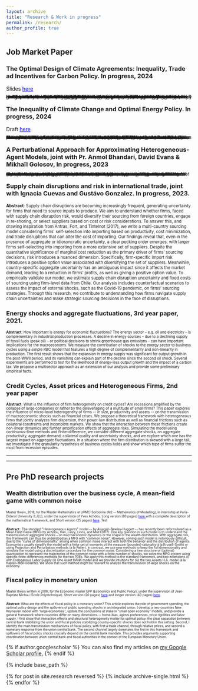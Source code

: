 ```yaml
---
layout: archive
title: "Research & Work in progress"
permalink: /research/
author_profile: true
---
```



## Job Market Paper 
### **The Optimal Design of Climate Agreements**: Inequality, Trade ad Incentives for Carbon Policy. In progress, 2024

Slides <a href='https://thomasbourany.github.io/files/Bourany_2024_OptimalClimateAgreements_slides.pdf' style="color:blue"> here</a> 

<span style="font-size:0.9em;line-height:-0em;"> How can we design a climate agreement that implements the optimal climate policy? In the presence of inequality, trade, and policy constraints, the lack of climate cooperation and free-riding incentives are exacerbated. Through the lens of an Integrated Assessment Model (IAM) with heterogeneous countries and bilateral trade, I study the optimal taxation of fossil fuels and its implementation when countries can deviate from applying the optimal policy. First, I derive formulas for the Social Cost of Carbon (SCC) and second-best fossil fuel taxes and trade tariffs in the presence of inequalities, and general equilibrium effects through energy and good trade. When countries can exit climate agreements, the policy design with participation constraints faces a tradeoff between an intensive margin -- a climate club with few countries but a carbon tax closer to the first best, and large emission reduction -- and an extensive margin -- accommodating a larger number of countries at a cost of lowering the carbon tax. I propose a method to handle the combinatorial policy design problem. I show that if gains from trade are not too small compared to the distortive effects of energy taxation, the second-best optimal policy can be implemented effectively with trade tariffs or carbon border adjustment mechanisms.
</span>



### **The Inequality of Climate Change and Optimal Energy Policy**. In progress, 2024

Draft <a href='https://thomasbourany.github.io/files/Bourany_2024_OptimalClimatePolicy_draft.pdf' style="color:blue"> here</a> 

<span style="font-size:0.8em;line-height:-0em;"> **Abstract**: What is the optimal policy to fight climate change? Taxation of carbon and fossil fuels has strong redistributive effects across countries: (i) curbing energy demand is costly for developing economies, which are the most affected by climate change in the first place, (ii) taxation has strong general equilibrium effects through energy markets and trade reallocation. Through the lens of an Integrated Assessment Model (IAM) with heterogeneous countries, I show that optimal carbon policy depends crucially on the availability of redistribution instruments. After characterizing the Social Cost of Carbon (SCC), I derive formulas for second-best fossil fuel taxes in the presence of inequalities in climate damages and incomes, redistributive effects through energy and good trade, and participation constraints if countries can exit climate agreements. I show that a uniform carbon should be reduced twofold in the presence of inequality. If country-specific carbon taxes are available, the distribution of carbon prices is proportionally related to the level of income: poor and hot countries should pay lower energy taxes than rich and cold countries. These qualitative results are general and I propose extensions with international trade, uncertainty, or participation constraints when countries can leave climate agreements.
</span>


### **A Perturbational Approach for Approximating Heterogeneous-Agent Models**,  joint with Pr. Anmol Bhandari, David Evans & Mikhaïl Golosov, In progress, 2023

<span style="font-size:0.8em;line-height:-0em;"> **Abstract**: We develop a perturbational technique to approximate equilibria of a wide class of discrete-time dynamic stochastic general equilibrium heterogeneous-agent models with complex state spaces, including multi-dimensional distributions of endogenous variables. We show that approximating policy functions and stochastic processes that govern the distributional state to any order is equivalent to solving small systems of linear equations that characterize values of certain directional derivatives. We analytically derive the coefficients of these linear systems and show that they satisfy simple recursive relations making their numerical implementation quick and efficient. Compared to existing state-of-the-art techniques, our method is faster in constructing first-order approximations and extends to higher orders, capturing the effects of risk that are ignored by many current methods. We illustrate how to apply our method to a broad set of questions such as impacts of first- and second-moment shocks, welfare effect of macroeconomic risk and stabilization policies, endogenous household portfolio formation, and transition dynamics in heterogeneous agent general equilibrium settings.
</span>


### **Supply chain disruptions and risk in international trade**, joint with Ignacia Cuevas and Gustávo Gonzalez. In progress, 2023.

<span style="font-size:0.8em;line-height:-1em;"> **Abstract**: Supply chain disruptions are becoming increasingly frequent, generating uncertainty for firms that need to source inputs to produce. We aim to understand whether firms, faced with supply chain disruption risk, would diversify their sourcing from foreign countries, engage in re-shoring, or select suppliers based on cost or risk considerations. To answer this, and drawing inspiration from Antras, Fort, and Tintelnot (2017), we write a multi-country sourcing model considering firms' self-selection into importing based on productivity, cost minimization, and trade disruptions that can alter the cost of importing. Our findings reveal that, even in the presence of aggregate or idiosyncratic uncertainty, a clear pecking order emerges, with larger firms self-selecting into importing from a more extensive set of suppliers. Despite the quantitative significance of marginal cost reduction as the primary driver of firms’ sourcing decisions, risk introduces a nuanced dimension. Specifically, firm-specific import risk introduces a positive option value associated with diversifying the set of suppliers. Meanwhile, country-specific aggregate uncertainty has an ambiguous impact since it affects the market demand, leading to a reduction in firms’ profits, as well as giving a positive option value. To empirically validate our model, we estimate supply chain disruption uncertainty and fixed costs of sourcing using firm-level data from Chile. Our analysis includes counterfactual scenarios to assess the impact of external shocks, such as the Covid-19 pandemic, on firms’ sourcing strategies. Through this research, we contribute to understanding how firms navigate supply chain uncertainties and make strategic sourcing decisions in the face of disruptions.
</span>


### **Energy shocks and aggregate fluctuations**, 3rd year paper, 2021.

<span style="font-size:0.7em; line-height: 1.2;"> **Abstract**: How important is energy for economic fluctuations? The energy sector – e.g. oil and electricity – is complementary in industrial production processes. A decline in energy sources – due to a declining supply of fossil fuels (peak oil) – or political decisions to shrink greenhouse gas emissions – can have important implications for the macroeconomy. We measure the contribution of shocks to the energy sector to business cycles using a simple RBC model that features a high degree of complementarity and non-linearity in production. The first result shows that the expansion in energy supply was significant for output growth in the post-WWII period, and its vanishing can explain part of the decline since the second oil shock. Several experiments are performed to test for the likelihood of energy-less output growth and the impact of a carbon tax. We propose a multisector approach as an extension of our analysis and provide some preliminary empirical facts.
</span>



### **Credit Cycles, Asset prices and Heterogeneous Firms**, 2nd year paper

<span style="font-size:0.7em;line-height:1.1;"> **Abstract**: What is the influence of firm heterogeneity on credit cycles? Are recessions amplified by the collapse of large companies or rather by the deleveraging of a multitude of small firms? This paper explores the influence of micro-level heterogeneity of firms -- in size, productivity and assets -- on the transmission of macroeconomic shocks such as financial crises. We propose a theoretical framework with heterogeneous firms that jointly analyzes firm dispersion, their power-law distribution as well as financial frictions such as collateral constraints and incomplete markets. We show that the interaction between these frictions create non-linear dynamics and further amplification effects of aggregate risks. Simulating the model using continuous-time methods and finite-difference, we consider different aggregate shocks, on aggregate productivity, aggregate demand, collateral quality and uncertainty shocks, and we explore which one has the largest impact on aggregate fluctuations. In a situation where the firm distribution is skewed with a large tail, we investigate if the granularity hypothesis of business cycles holds and show which type of firms suffer the most from recession episodes.
</span>


<hr />
<hr />

## Pre PhD research projects


### **Wealth distribution over the business cycle, A mean-field game with common noise**
 

<span style="font-size:0.6em;line-height:1.3;"> Master thesis, 2018, for the Master Mathematics at UPMC-Sorbonne (M2 -- Mathematics of Modelling), in internship at Paris-Diderot University (LJLL), under the supervision of Yves Achdou.  Long version (80 pages) <a href='https://thomasbourany.github.io/files/MasterThesis_ThomasBourany_MFGwCommonNoise.pdf' style="color:blue"> here </a> with a complete description of the mathematical framework, and Short version (25 pages) <a href='https://thomasbourany.github.io/files/MasterThesis_ThomasBourany_MFGwCommonNoise_short.pdf' style="color:blue"> here</a>. Test
</span>

<span style="font-size:0.6em;line-height:1.0;"> **Abstract** : The standard "Heterogeneous Agents" model -- by Aiyagari-Bewley-Huggett -- has recently been reformulated as a Mean Field Game (MFG) by Achdou, Han, Lasry, Lions, and Moll (2017). One key question in such model is to understand the transmission of aggregate shocks – on macroeconomic dynamics or the shape of the wealth distribution. With aggregate risk, this framework can thus be understood as a MFG with "common noise". However, solving such model is notoriously difficult, due to the "curse of dimensionality" arising when common noise interact with both the behavior and the distribution of agents. Economists usually simplify the model with a finite set of moments of the measure (bounded-rationality à la Krusell-Smith) or using Projection and Perturbation methods (à la Reiter). In contrast, we use new methods to keep the full dimensionality and simulate the model using a discretization procedure for the common noise. Considering a tree structure or (optimal) quantization to represent the trajectories of the common noise with a finite number of shocks, we solve the MFG system using specific finite-differences methods for the two PDEs. We apply this method to the standard framework, and two extensions (i) with Endogenous Labor Supply (ii) One Asset HANK model and we provide intuitions for (iii) the two Assets H.A. model (à la Kaplan-Moll-Violante). We show that such method might be relevant to analyze the transmission of large shocks on the economy. 
</span>



### **Fiscal policy in monetary union**

<span style="font-size:0.6em;line-height:-3em;">
Master thesis written in 2016, for the Economic master EPP (Economics and Public Policy), under the supervision of Jean-Baptiste Michau (Ecole Polytechnique). Short version (20 pages) <a href='https://thomasbourany.github.io/files/Master-thesis-short-ThomasBourany.pdf' style="color:blue"> here</a> and  longer version (40 pages) <a href='https://thomasbourany.github.io/files/Master-thesis-ThomasBourany.pdf' style="color:blue"> here</a>.
</span>

<span style="font-size:0.6em;line-height:-2em;"> **Abstract**: What are the effects of fiscal policy in a monetary union? This article explores the role of government spending, the optimal policy design and the spillovers of public spending shocks in an integrated union. I develop a two-countries New Keynesian model with "large economies", update the conclusions at stake in "small open economy" models, and provide a general framework where countries differ on many dimensions -- home-bias, agents preferences, price rigidities and labor supply. I first show that interaction effects and structural heterogeneity matter for optimal policy: the clear separation between central bank stabilizing the union and fiscal policies stabilizing country-specific shocks does not hold in this setting. Second, I identify the main transmission mechanisms of fiscal policy, with first a trade channel, through relative prices, and second a monetary response from the union central bank. The second channel largely dominates the first in this framework and spillovers of fiscal policy shocks crucially depend on the central bank mandate. This provides arguments supporting coordination between union central bank and fiscal authorities in the context of the European Monetary Union. 
</span>




{% if author.googlescholar %}
  You can also find my articles on <u><a href="{{author.googlescholar}}">my Google Scholar profile</a>.</u>
{% endif %}

{% include base_path %}

{% for post in site.research reversed %}
  {% include archive-single.html %}
{% endfor %}

